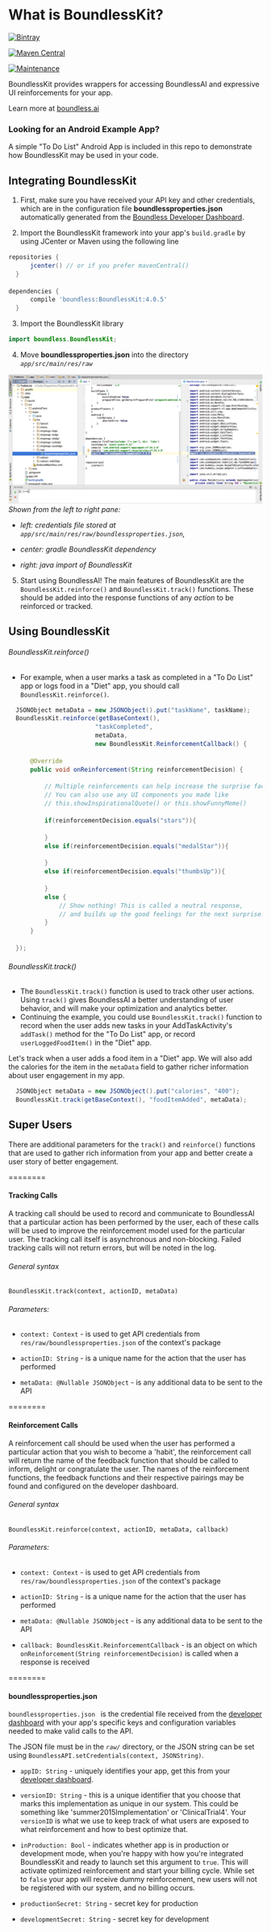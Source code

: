 # What is BoundlessKit?

[![Bintray](https://img.shields.io/bintray/v/cuddergambino/maven/BoundlessKit.svg?maxAge=2592000?style=plastic)](https://bintray.com/cuddergambino/maven/boundlesskit)

[![Maven Central](https://img.shields.io/maven-central/v/boundless/BoundlessKit.svg?maxAge=2592000)](https://bintray.com/cuddergambino/maven/boundlesskit)

[![Maintenance](https://img.shields.io/maintenance/yes/2017.svg?maxAge=2592000)](mailto:oss@boundless.ai)


BoundlessKit provides wrappers for accessing BoundlessAI and expressive UI reinforcements for your app.

Learn more at [boundless.ai](https://boundless.ai)

### Looking for an Android Example App?

A simple "To Do List" Android App is included in this repo to demonstrate how BoundlessKit may be used in your code.

## Integrating BoundlessKit

  1. First, make sure you have received your API key and other credentials, which are in the configuration file __boundlessproperties.json__ automatically generated from the [Boundless Developer Dashboard](http://dashboard.boundless.ai).

  2. Import the BoundlessKit framework into your app's `build.gradle` by using JCenter or Maven using the following line

  ```groovy
  repositories {
        jcenter() // or if you prefer mavenCentral()
    }
    
  dependencies {
        compile 'boundless:BoundlessKit:4.0.5'
  	}
  ```

  3. Import the BoundlessKit library

  ```java
  import boundless.BoundlessKit;
  ```

  4. Move __boundlessproperties.json__ into the directory _`app/src/main/res/raw`_

  ![Workspace snapshot](readme/ExampleApp_with_BouldessKit_and_boundlessproperties.png)
  *Shown from the left to right pane:*
    
  - *left: credentials file stored at `app/src/main/res/raw/boundlessproperties.json`,*

  - *center: gradle BoundlessKit dependency*

  - *right: java import of BoundlessKit*
  
  5. Start using BoundlessAI! The main features of BoundlessKit are the `BoundlessKit.reinforce()` and `BoundlessKit.track()` functions. These should be added into the response functions of any _action_ to be reinforced or tracked.

## Using BoundlessKit

###### BoundlessKit.reinforce()

  -  For example, when a user marks a task as completed in a "To Do List" app or logs food in a "Diet" app, you should call `BoundlessKit.reinforce()`.

  ```java
	JSONObject metaData = new JSONObject().put("taskName", taskName);
    BoundlessKit.reinforce(getBaseContext(), 
                          "taskCompleted", 
                          metaData,
                          new BoundlessKit.ReinforcementCallback() {

        @Override
        public void onReinforcement(String reinforcementDecision) {
                                        
            // Multiple reinforcements can help increase the surprise factor!
            // You can also use any UI components you made like
            // this.showInspirationalQuote() or this.showFunnyMeme()

            if(reinforcementDecision.equals("stars")){
                
            }
            else if(reinforcementDecision.equals("medalStar")){
                
            }
            else if(reinforcementDecision.equals("thumbsUp")){

            }
            else {
                // Show nothing! This is called a neutral response,
                // and builds up the good feelings for the next surprise!
            }
        }

    });

  ```  

###### BoundlessKit.track()

  - The `BoundlessKit.track()` function is used to track other user actions. Using `track()` gives BoundlessAI a better understanding of user behavior, and will make your optimization and analytics better.
  - Continuing the example, you could use `BoundlessKit.track()` function to record when the user adds new tasks in your AddTaskActivity's `addTask()` method for the  "To Do List" app, or  record `userLoggedFoodItem()` in the "Diet" app.


  Let's track when a user adds a food item in a "Diet" app. We will also add the calories for the item in the `metaData` field to gather richer information about user engagement in my app.

  ```java
    JSONObject metaData = new JSONObject().put("calories", "400");
    BoundlessKit.track(getBaseContext(), "foodItemAdded", metaData);
   ```



## Super Users

There are additional parameters for the `track()` and `reinforce()` functions that are used to gather rich information from your app and better create a user story of better engagement.

========

#### Tracking Calls

A tracking call should be used to record and communicate to BoundlessAI that a particular action has been performed by the user, each of these calls will be used to improve the reinforcement model used for the particular user. The tracking call itself is asynchronous and non-blocking. Failed tracking calls will not return errors, but will be noted in the log.

###### General syntax

```
BoundlessKit.track(context, actionID, metaData)
```

###### Parameters:

 - `context: Context` - is used to get API credentials from `res/raw/boundlessproperties.json` of the context's package

 - `actionID: String` - is a unique name for the action that the user has performed

 - `metaData: @Nullable JSONObject` - is any additional data to be sent to the API

========

#### Reinforcement Calls

A reinforcement call should be used when the user has performed a particular action that you wish to become a 'habit', the reinforcement call will return the name of the feedback function that should be called to inform, delight or congratulate the user. The names of the reinforcement functions, the feedback functions and their respective pairings may be found and configured on the developer dashboard.

###### General syntax

```
BoundlessKit.reinforce(context, actionID, metaData, callback)
```

###### Parameters:

 - `context: Context` - is used to get API credentials from `res/raw/boundlessproperties.json` of the context's package

 - `actionID: String` - is a unique name for the action that the user has performed

 - `metaData: @Nullable JSONObject` - is any additional data to be sent to the API

 - `callback: BoundlessKit.ReinforcementCallback` - is an object on which `onReinforcement(String reinforcementDecision)` is called when a response is received

========

#### boundlessproperties.json

`boundlessproperties.json ` is the credential file received from the [developer dashboard](https://dashboard.boundless.ai) with your app's specific keys and configuration variables needed to make valid calls to the API.

The JSON file must be in the _`raw/`_ directory, or the JSON string can be set using `BoundlessAPI.setCredentials(context, JSONString)`.

 - `appID: String` - uniquely identifies your app, get this from your [developer dashboard](https://dashboard.boundless.ai).

 - `versionID: String` -  this is a unique identifier that you choose that marks this implementation as unique in our system. This could be something like 'summer2015Implementation' or 'ClinicalTrial4'. Your `versionID` is what we use to keep track of what users are exposed to what reinforcement and how to best optimize that.

 - `inProduction: Bool` - indicates whether app is in production or development mode, when you're happy with how you're integrated BoundlessKit and ready to launch set this argument to `true`. This will activate optimized reinforcement and start your billing cycle. While set to `false` your app will receive dummy reinforcement, new users will not be registered with our system, and no billing occurs.

 - `productionSecret: String` - secret key for production

 - `developmentSecret: String` - secret key for development
